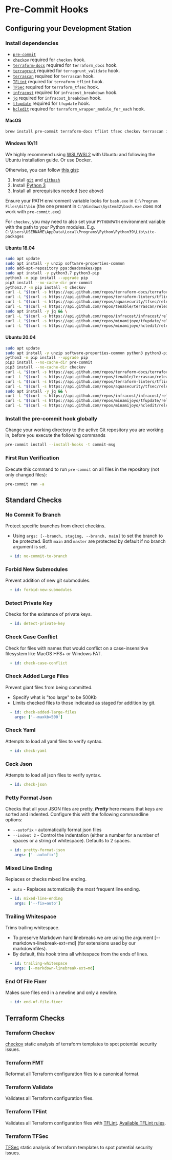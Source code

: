# Pre-Commit Hooks

## Configuring your Development Station


### Install dependencies

* [`pre-commit`](https://pre-commit.com/#install)
* [`checkov`](https://github.com/bridgecrewio/checkov) required for `checkov` hook.
* [`terraform-docs`](https://github.com/terraform-docs/terraform-docs) required for `terraform_docs` hook.
* [`terragrunt`](https://terragrunt.gruntwork.io/docs/getting-started/install/) required for `terragrunt_validate` hook.
* [`terrascan`](https://github.com/tenable/terrascan) required for `terrascan` hook.
* [`TFLint`](https://github.com/terraform-linters/tflint) required for `terraform_tflint` hook.
* [`TFSec`](https://github.com/liamg/tfsec) required for `terraform_tfsec` hook.
* [`infracost`](https://github.com/infracost/infracost) required for `infracost_breakdown` hook.
* [`jq`](https://github.com/stedolan/jq) required for `infracost_breakdown` hook.
* [`tfupdate`](https://github.com/minamijoyo/tfupdate) required for `tfupdate` hook.
* [`hcledit`](https://github.com/minamijoyo/hcledit) required for `terraform_wrapper_module_for_each` hook.

#### MacOS

```bash
brew install pre-commit terraform-docs tflint tfsec checkov terrascan infracost tfupdate minamijoyo/hcledit/hcledit jq
```

#### Windows 10/11

We highly recommend using [WSL/WSL2](https://docs.microsoft.com/en-us/windows/wsl/install) with Ubuntu and following the Ubuntu installation guide. Or use Docker.

Otherwise, you can follow [this gist](https://gist.github.com/etiennejeanneaurevolve/1ed387dc73c5d4cb53ab313049587d09):

1. Install [`git`](https://git-scm.com/downloads) and [`gitbash`](https://gitforwindows.org/)
2. Install [Python 3](https://www.python.org/downloads/)
3. Install all prerequisites needed (see above)

Ensure your PATH environment variable looks for `bash.exe` in `C:\Program Files\Git\bin` (the one present in `C:\Windows\System32\bash.exe` does not work with `pre-commit.exe`)

For `checkov`, you may need to also set your `PYTHONPATH` environment variable with the path to your Python modules.  E.g. `C:\Users\USERNAME\AppData\Local\Programs\Python\Python39\Lib\site-packages`


#### Ubuntu 18.04

```bash
sudo apt update
sudo apt install -y unzip software-properties-common
sudo add-apt-repository ppa:deadsnakes/ppa
sudo apt install -y python3.7 python3-pip
python3 -m pip install --upgrade pip
pip3 install --no-cache-dir pre-commit
python3.7 -m pip install -U checkov
curl -L "$(curl -s https://api.github.com/repos/terraform-docs/terraform-docs/releases/latest | grep -o -E -m 1 "https://.+?-linux-amd64.tar.gz")" > terraform-docs.tgz && tar -xzf terraform-docs.tgz && rm terraform-docs.tgz && chmod +x terraform-docs && sudo mv terraform-docs /usr/bin/
curl -L "$(curl -s https://api.github.com/repos/terraform-linters/tflint/releases/latest | grep -o -E -m 1 "https://.+?_linux_amd64.zip")" > tflint.zip && unzip tflint.zip && rm tflint.zip && sudo mv tflint /usr/bin/
curl -L "$(curl -s https://api.github.com/repos/aquasecurity/tfsec/releases/latest | grep -o -E -m 1 "https://.+?tfsec-linux-amd64")" > tfsec && chmod +x tfsec && sudo mv tfsec /usr/bin/
curl -L "$(curl -s https://api.github.com/repos/tenable/terrascan/releases/latest | grep -o -E -m 1 "https://.+?_Linux_x86_64.tar.gz")" > terrascan.tar.gz && tar -xzf terrascan.tar.gz terrascan && rm terrascan.tar.gz && sudo mv terrascan /usr/bin/ && terrascan init
sudo apt install -y jq && \
curl -L "$(curl -s https://api.github.com/repos/infracost/infracost/releases/latest | grep -o -E -m 1 "https://.+?-linux-amd64.tar.gz")" > infracost.tgz && tar -xzf infracost.tgz && rm infracost.tgz && sudo mv infracost-linux-amd64 /usr/bin/infracost && infracost register
curl -L "$(curl -s https://api.github.com/repos/minamijoyo/tfupdate/releases/latest | grep -o -E -m 1 "https://.+?_linux_amd64.tar.gz")" > tfupdate.tar.gz && tar -xzf tfupdate.tar.gz tfupdate && rm tfupdate.tar.gz && sudo mv tfupdate /usr/bin/
curl -L "$(curl -s https://api.github.com/repos/minamijoyo/hcledit/releases/latest | grep -o -E -m 1 "https://.+?_linux_amd64.tar.gz")" > hcledit.tar.gz && tar -xzf hcledit.tar.gz hcledit && rm hcledit.tar.gz && sudo mv hcledit /usr/bin/
```

#### Ubuntu 20.04

```bash
sudo apt update
sudo apt install -y unzip software-properties-common python3 python3-pip
python3 -m pip install --upgrade pip
pip3 install --no-cache-dir pre-commit
pip3 install --no-cache-dir checkov
curl -L "$(curl -s https://api.github.com/repos/terraform-docs/terraform-docs/releases/latest | grep -o -E -m 1 "https://.+?-linux-amd64.tar.gz")" > terraform-docs.tgz && tar -xzf terraform-docs.tgz terraform-docs && rm terraform-docs.tgz && chmod +x terraform-docs && sudo mv terraform-docs /usr/bin/
curl -L "$(curl -s https://api.github.com/repos/tenable/terrascan/releases/latest | grep -o -E -m 1 "https://.+?_Linux_x86_64.tar.gz")" > terrascan.tar.gz && tar -xzf terrascan.tar.gz terrascan && rm terrascan.tar.gz && sudo mv terrascan /usr/bin/ && terrascan init
curl -L "$(curl -s https://api.github.com/repos/terraform-linters/tflint/releases/latest | grep -o -E -m 1 "https://.+?_linux_amd64.zip")" > tflint.zip && unzip tflint.zip && rm tflint.zip && sudo mv tflint /usr/bin/
curl -L "$(curl -s https://api.github.com/repos/aquasecurity/tfsec/releases/latest | grep -o -E -m 1 "https://.+?tfsec-linux-amd64")" > tfsec && chmod +x tfsec && sudo mv tfsec /usr/bin/
sudo apt install -y jq && \
curl -L "$(curl -s https://api.github.com/repos/infracost/infracost/releases/latest | grep -o -E -m 1 "https://.+?-linux-amd64.tar.gz")" > infracost.tgz && tar -xzf infracost.tgz && rm infracost.tgz && sudo mv infracost-linux-amd64 /usr/bin/infracost && infracost register
curl -L "$(curl -s https://api.github.com/repos/minamijoyo/tfupdate/releases/latest | grep -o -E -m 1 "https://.+?_linux_amd64.tar.gz")" > tfupdate.tar.gz && tar -xzf tfupdate.tar.gz tfupdate && rm tfupdate.tar.gz && sudo mv tfupdate /usr/bin/
curl -L "$(curl -s https://api.github.com/repos/minamijoyo/hcledit/releases/latest | grep -o -E -m 1 "https://.+?_linux_amd64.tar.gz")" > hcledit.tar.gz && tar -xzf hcledit.tar.gz hcledit && rm hcledit.tar.gz && sudo mv hcledit /usr/bin/
```

### Install the pre-commit hook globally

Change your working directory to the active Git repository you are working in, before you execute the following commands

```bash
pre-commit install --install-hooks -t commit-msg
```

### First Run Verification

Execute this command to run `pre-commit` on all files in the repository (not only changed files):

```bash
pre-commit run -a
```

## Standard Checks

### No Commit To Branch

Protect specific branches from direct checkins.

- Using `args: [--branch, staging, --branch, main]` to set the branch to be protected.    Both `main` and `master` are protected by default if no branch argument is set.

```yaml
  - id: no-commit-to-branch
```

### Forbid New Submodules

Prevent addition of new git submodules.

```yaml
  - id: forbid-new-submodules
```

### Detect Private Key

Checks for the existence of private keys.

```yaml
  - id: detect-private-key
```

### Check Case Conflict

Check for files with names that would conflict on a case-insensitive filesystem like MacOS HFS+ or Windows FAT.

```yaml
  - id: check-case-conflict
```

### Check Added Large Files

Prevent giant files from being committed.

- Specify what is "too large" to be 500Kb
- Limits checked files to those indicated as staged for addition by git.
  
```yaml
  - id: check-added-large-files
    args: ['--maxkb=500']
```

### Check Yaml

Attempts to load all yaml files to verify syntax.

```yaml
  - id: check-yaml
```

### Ceck Json

Attempts to load all json files to verify syntax.

```yaml
  - id: check-json
```

### Petty Format Json

Checks that all your JSON files are pretty.  ***Pretty*** here means that keys are sorted and indented.  Configure this with the following commandline options:
  
- `--autofix` - automatically format json files
- `--indent 2` - Control the indentation (either a number for a number of spaces or a string of whitespace).  Defaults to 2 spaces.

```yaml
  - id: pretty-format-json
    args: ['--autofix']
```

### Mixed Line Ending

Replaces or checks mixed line ending.

- `auto` - Replaces automatically the most frequent line ending.

```yaml
  - id: mixed-line-ending
    args: ['--fix=auto']
```

### Trailing Whitespace

Trims trailing whitespace.

- To preserve Markdown hard linebreaks we are using the argument [--markdown-linebreak-ext=md] (for extensions used by our markdownfiles).
- By default, this hook trims all whitespace from the ends of lines.

```yaml
  - id: trailing-whitespace
    args: [--markdown-linebreak-ext=md]
```

### End Of File Fixer

Makes sure files end in a newline and only a newline.

```yaml
  - id: end-of-file-fixer
```

## Terraform Checks

### Terraform Checkov

[checkov](https://github.com/bridgecrewio/checkov) static analysis of terraform templates to spot potential security issues.

### Terraform FMT

Reformat all Terraform configuration files to a canonical format.

### Terraform Validate

Validates all Terraform configuration files.

### Terraform TFlint

Validates all Terraform configuration files with [TFLint](https://github.com/terraform-linters/tflint). [Available TFLint rules](https://github.com/terraform-linters/tflint/tree/master/docs/rules#rules).

### Terraform TFSec

[TFSec](https://github.com/aquasecurity/tfsec) static analysis of terraform templates to spot potential security issues. 